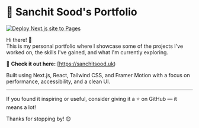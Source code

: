 # 🌟 Sanchit Sood's Portfolio

[![Deploy Next.js site to Pages](https://github.com/sanchitsood02/Portfolio/actions/workflows/nextjs.yml/badge.svg)](https://github.com/sanchitsood02/Portfolio/actions/workflows/nextjs.yml)

Hi there! 👋  
This is my personal portfolio where I showcase some of the projects I've worked on, the skills I've gained, and what I'm currently exploring.

🔗 **Check it out here:** [https://sanchitsood.uk)

Built using Next.js, React, Tailwind CSS, and Framer Motion with a focus on performance, accessibility, and a clean UI.

---

If you found it inspiring or useful, consider giving it a ⭐ on GitHub — it means a lot!

Thanks for stopping by! 😊
